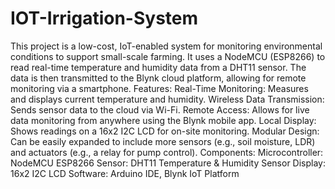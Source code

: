 # IOT-Irrigation-System
This project is a low-cost, IoT-enabled system for monitoring environmental conditions to support small-scale farming. It uses a NodeMCU (ESP8266) to read real-time temperature and humidity data from a DHT11 sensor. The data is then transmitted to the Blynk cloud platform, allowing for remote monitoring via a smartphone.
Features:
Real-Time Monitoring: Measures and displays current temperature and humidity.
Wireless Data Transmission: Sends sensor data to the cloud via Wi-Fi.
Remote Access: Allows for live data monitoring from anywhere using the Blynk mobile app.
Local Display: Shows readings on a 16x2 I2C LCD for on-site monitoring.
Modular Design: Can be easily expanded to include more sensors (e.g., soil moisture, LDR) and actuators (e.g., a relay for pump control).
Components:
Microcontroller: NodeMCU ESP8266
Sensor: DHT11 Temperature & Humidity Sensor
Display: 16x2 I2C LCD
Software: Arduino IDE, Blynk IoT Platform
